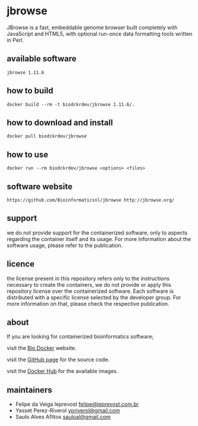 jbrowse
=====
JBrowse is a fast, embeddable genome browser built completely with JavaScript and HTML5, with optional run-once data formatting tools written in Perl.


available software
--------
`
jbrowse 1.11.6
`


how to build
------------
`docker build --rm -t biodckrdev/jbrowse 1.11.6/.`


how to download and install
---------------------------
`docker pull biodckrdev/jbrowse`


how to use
------------
`docker run --rm biodckrdev/jbrowse <options> <files>`


software website
----------------
`
https://github.com/Bioinformaticsnl/jbrowse
http://jbrowse.org/
`


support
-------
we do not provide support for the containerized software, only to aspects regarding the container itself
and its usage. For more information about the software usage, please refer to the publication.


licence
-------
the license present in this repository refers only to the instructions necessary to create the containers, we do not provide or apply this repository license over the containerized software. Each software is distributed with a specific license selected by the developer group. For more information on that, please check the respective publication.


about
-----
If you are looking for containerized bioinformatics software;

visit the [Bio Docker](http://biodocker.github.io "Bio Docker") website.

visit the [GitHub page](https://github.com/BioDocker/) for the source code.

visit the [Docker Hub](https://registry.hub.docker.com/repos/biodckr/) for the available images.


maintainers
-----------
* Felipe da Veiga leprevost <felipe@leprevost.com.br>
* Yasset Perez-Riverol <ypriverol@gmail.com>
* Saulo Alves Aflitos <sauloal@gmail.com>
